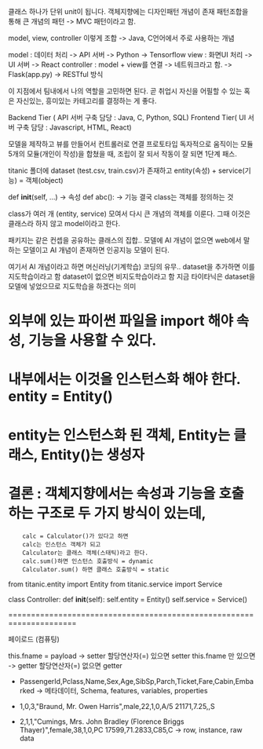 클래스 하나가 단위 unit이 됩니다.
객체지향에는 디자인패턴 개념이 존재
패턴조합을 통해 큰 개념의 패턴 -> MVC 패턴이라고 함.

model, view, controller 이렇게 조합 -> Java, C언어에서 주로 사용하는 개념

model : 데이터 처리 -> API 서버 -> Python -> Tensorflow
view : 화면UI 처리 -> UI 서버 -> React
controller : model + view를 연결 -> 네트워크라고 함. -> Flask(app.py) -> RESTful 방식

이 지점에서 팀내에서 나의 역할을 고민하면 된다.
곧 취업시 자신을 어필할 수 있는 혹은 자신있는, 흥미있는 카테고리를 결정하는 게 좋다.

Backend Tier ( API 서버 구축 담당 : Java, C, Python, SQL)
Frontend Tier( UI 서버 구축 담당 : Javascript, HTML, React)

모델을 제작하고 뷰를 만들어서 컨트롤러로 연결
프로토타입
독자적으로 움직이는 모듈
5개의 모듈(개인이 작성)을 합쳤을 때, 조립이 잘 되서 작동이 잘 되면 1단계 패스.

titanic 폴더에
dataset (test.csv, train.csv)가 존재하고
entity(속성) + service(기능) = 객체(object)

def **init**(self, ...) -> 속성
def abc(): -> 기능
결국 class는 객체를 정의하는 것

class가 여러 개 (entity, service) 모여서 다시 큰 개념의 객체를 이룬다.
그때 이것은 클래스라 하지 않고 model이라고 한다.

패키지는 같은 컨셉을 공유하는 클래스의 집합..
모델에 AI 개념이 없으면 web에서 말하는 모델이고
AI 개념이 존재하면 인공지능 모델이 된다.

여기서 AI 개념이라고 하면 머신러닝(기계학습) 코딩의 유무..
dataset을 추가하면 이를 지도학습이라고 함
dataset이 없으면 비지도학습이라고 함
지금 타이타닉은 dataset을 모델에 넣었으므로 지도학습을 하겠다는 의미

# 외부에 있는 파이썬 파일을 import 해야 속성, 기능을 사용할 수 있다.

# 내부에서는 이것을 인스턴스화 해야 한다. entity = Entity()

# entity는 인스턴스화 된 객체, Entity는 클래스, Entity()는 생성자

# 결론 : 객체지향에서는 속성과 기능을 호출하는 구조로 두 가지 방식이 있는데,

        calc = Calculator()가 있다고 하면
        calc는 인스턴스 객체가 되고
        Calculator는 클래스 객체(스태틱)라고 한다.
        calc.sum()하면 인스턴스 호출방식 = dynamic
        Calculator.sum() 하면 클래스 호출방식 = static

from titanic.entity import Entity
from titanic.service import Service

class Controller:
def **init**(self):
self.entity = Entity()
self.service = Service()

=====================================================================

페이로드 (컴퓨팅)

this.fname = payload -> setter 할당연산자(=) 있으면 setter
this.fname 만 있으면 -> getter 할당연산자(=) 없으면 getter

- PassengerId,Pclass,Name,Sex,Age,SibSp,Parch,Ticket,Fare,Cabin,Embarked
  -> 메타데이터, Schema, features, variables, properties

- 1,0,3,"Braund, Mr. Owen Harris",male,22,1,0,A/5 21171,7.25,,S
- 2,1,1,"Cumings, Mrs. John Bradley (Florence Briggs Thayer)",female,38,1,0,PC 17599,71.2833,C85,C
  -> row, instance, raw data
